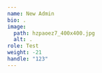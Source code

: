 ```yaml
---
name: New Admin
bio: .
image:
  path: hzpaoez7_400x400.jpg
  alt: .
role: Test
weight: -21
handle: "123"
---
```

